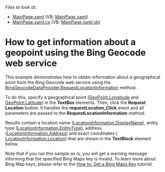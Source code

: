 <!-- default file list -->
*Files to look at*:

* [MainPage.xaml](./CS/GetPointLocationInformation/MainPage.xaml) (VB: [MainPage.xaml](./VB/GetPointLocationInformation/MainPage.xaml))
* [MainPage.xaml.cs](./CS/GetPointLocationInformation/MainPage.xaml.cs) (VB: [MainPage.xaml.vb](./VB/GetPointLocationInformation/MainPage.xaml.vb))
<!-- default file list end -->
# How to get information about a geopoint using the Bing Geocode web service


<p>This example demonstrates how to obtain information about a geographical point from the Bing Geocode web service using the <a href="http://documentation.devexpress.com/#Silverlight/DevExpressXpfMapBingGeocodeDataProvider_RequestLocationInformationtopic"><u>BingGeocodeDataProvider.RequestLocationInformation</u></a> method.</p><p>To do this, specify a geographical point (<a href="http://documentation.devexpress.com/#Silverlight/DevExpressXpfMapGeoPoint_Longitudetopic"><u>GeoPoint.Longitude</u></a> and <a href="http://documentation.devexpress.com/#Silverlight/DevExpressXpfMapGeoPoint_Latitudetopic"><u>GeoPoint.Latitude</u></a>) in the <strong>TextBox</strong> elements. Then, click the <strong>Request Location </strong>button. It handles the <strong>requestLocation_Click</strong> event and all parameters are passed to the <strong>RequestLocationInformation</strong> method. </p><p>Results contain a location name (<a href="http://documentation.devexpress.com/#Silverlight/DevExpressXpfMapLocationInformation_DisplayNametopic"><u>LocationInformation.DisplayName</u></a>), entity type (<a href="http://documentation.devexpress.com/#Silverlight/DevExpressXpfMapLocationInformation_EntityTypetopic"><u>LocationInformation.EntityType</u></a>), address (<a href="http://documentation.devexpress.com/#Silverlight/DevExpressXpfMapLocationInformation_Addresstopic"><u>LocationInformation.Address</u></a>) and exact coordinates ( <a href="http://documentation.devexpress.com/#Silverlight/DevExpressXpfMapLocationInformation_Locationtopic"><u>LocationInformation.Location</u></a>) that are shown in the <strong>TextBlock</strong> element below. </p><p>Note that if you run this sample as is, you will get a warning message informing that the specified Bing Maps key is invalid. To learn more about Bing Map keys, please refer to the <a href="http://documentation.devexpress.com/#Silverlight/CustomDocument5975"><u>How to: Get a Bing Maps Key</u></a> tutorial.</p><p></p><p></p>

<br/>



